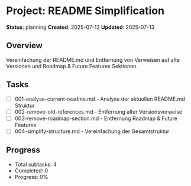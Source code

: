 # Project: README Simplification

**Status**: planning
**Created**: 2025-07-13
**Updated**: 2025-07-13

## Overview

Vereinfachung der README.md und Entfernung von Verweisen auf alte Versionen und Roadmap & Future Features Sektionen.

## Tasks

- [ ] 001-analyse-current-readme.md - Analyse der aktuellen README.md Struktur
- [ ] 002-remove-old-references.md - Entfernung alter Versionsverweise  
- [ ] 003-remove-roadmap-section.md - Entfernung Roadmap & Future Features
- [ ] 004-simplify-structure.md - Vereinfachung der Gesamtstruktur

## Progress

- Total subtasks: 4
- Completed: 0
- Progress: 0%